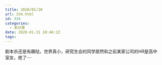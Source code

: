 ```yaml
---
title: 2020/01/30
url: 334.html
id: 334
categories:
  - 未分类
date: 2020-01-31 10:46:13
tags:
---
```


剧本杀还是有趣哒。世界真小，研究生会的同学居然和之前某家公司的HR是高中室友，绝了····
